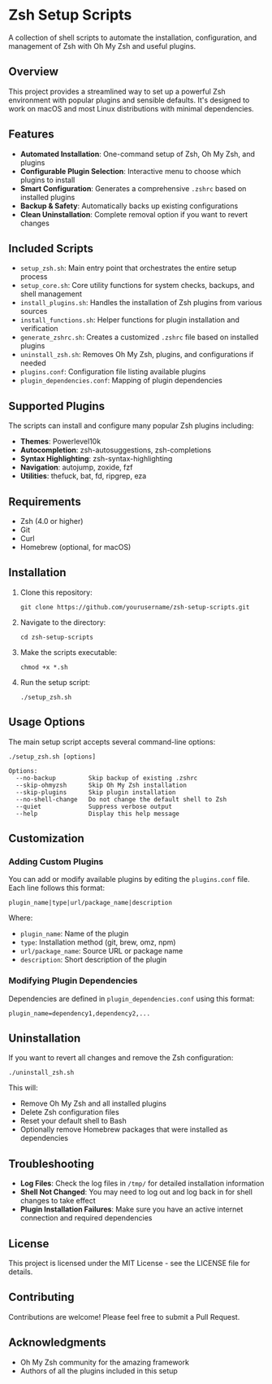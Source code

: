# Zsh Setup Scripts

A collection of shell scripts to automate the installation, configuration, and management of Zsh with Oh My Zsh and useful plugins.

## Overview

This project provides a streamlined way to set up a powerful Zsh environment with popular plugins and sensible defaults. It's designed to work on macOS and most Linux distributions with minimal dependencies.

## Features

- **Automated Installation**: One-command setup of Zsh, Oh My Zsh, and plugins
- **Configurable Plugin Selection**: Interactive menu to choose which plugins to install
- **Smart Configuration**: Generates a comprehensive `.zshrc` based on installed plugins
- **Backup & Safety**: Automatically backs up existing configurations
- **Clean Uninstallation**: Complete removal option if you want to revert changes

## Included Scripts

- `setup_zsh.sh`: Main entry point that orchestrates the entire setup process
- `setup_core.sh`: Core utility functions for system checks, backups, and shell management
- `install_plugins.sh`: Handles the installation of Zsh plugins from various sources
- `install_functions.sh`: Helper functions for plugin installation and verification
- `generate_zshrc.sh`: Creates a customized `.zshrc` file based on installed plugins
- `uninstall_zsh.sh`: Removes Oh My Zsh, plugins, and configurations if needed
- `plugins.conf`: Configuration file listing available plugins
- `plugin_dependencies.conf`: Mapping of plugin dependencies

## Supported Plugins

The scripts can install and configure many popular Zsh plugins including:

- **Themes**: Powerlevel10k
- **Autocompletion**: zsh-autosuggestions, zsh-completions
- **Syntax Highlighting**: zsh-syntax-highlighting
- **Navigation**: autojump, zoxide, fzf
- **Utilities**: thefuck, bat, fd, ripgrep, eza

## Requirements

- Zsh (4.0 or higher)
- Git
- Curl
- Homebrew (optional, for macOS)

## Installation

1. Clone this repository:

   ```
   git clone https://github.com/yourusername/zsh-setup-scripts.git
   ```

2. Navigate to the directory:

   ```
   cd zsh-setup-scripts
   ```

3. Make the scripts executable:

   ```
   chmod +x *.sh
   ```

4. Run the setup script:
   ```
   ./setup_zsh.sh
   ```

## Usage Options

The main setup script accepts several command-line options:

```
./setup_zsh.sh [options]

Options:
  --no-backup         Skip backup of existing .zshrc
  --skip-ohmyzsh      Skip Oh My Zsh installation
  --skip-plugins      Skip plugin installation
  --no-shell-change   Do not change the default shell to Zsh
  --quiet             Suppress verbose output
  --help              Display this help message
```

## Customization

### Adding Custom Plugins

You can add or modify available plugins by editing the `plugins.conf` file. Each line follows this format:

```
plugin_name|type|url/package_name|description
```

Where:

- `plugin_name`: Name of the plugin
- `type`: Installation method (git, brew, omz, npm)
- `url/package_name`: Source URL or package name
- `description`: Short description of the plugin

### Modifying Plugin Dependencies

Dependencies are defined in `plugin_dependencies.conf` using this format:

```
plugin_name=dependency1,dependency2,...
```

## Uninstallation

If you want to revert all changes and remove the Zsh configuration:

```
./uninstall_zsh.sh
```

This will:

- Remove Oh My Zsh and all installed plugins
- Delete Zsh configuration files
- Reset your default shell to Bash
- Optionally remove Homebrew packages that were installed as dependencies

## Troubleshooting

- **Log Files**: Check the log files in `/tmp/` for detailed installation information
- **Shell Not Changed**: You may need to log out and log back in for shell changes to take effect
- **Plugin Installation Failures**: Make sure you have an active internet connection and required dependencies

## License

This project is licensed under the MIT License - see the LICENSE file for details.

## Contributing

Contributions are welcome! Please feel free to submit a Pull Request.

## Acknowledgments

- Oh My Zsh community for the amazing framework
- Authors of all the plugins included in this setup
